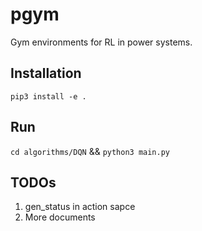 # pgym
Gym environments for RL in power systems.

## Installation 
`pip3 install -e .`

## Run
`cd algorithms/DQN` && `python3 main.py`

## TODOs
1. gen_status in action sapce
2. More documents
